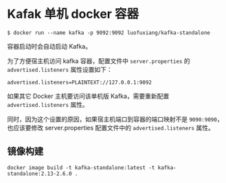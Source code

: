 # Kafak 单机 docker 容器

```
$ docker run --name kafka -p 9092:9092 luofuxiang/kafka-standalone
```

容器启动时会自动启动 Kafka。

为了方便宿主机访问 kafka 容器，配置文件中 `server.properties` 的 `advertised.listeners` 属性设置如下：

```
advertised.listeners=PLAINTEXT://127.0.0.1:9092
```

如果其它 Docker 主机要访问该单机版 Kafka，需要重新配置 `advertised.listeners` 属性。


同时，因为这个设置的原因，如果宿主机端口到容器的端口映射不是 `9090:9090`，也应该要修改 server.properties 配置文件中的 `advertised.listeners` 属性。

## 镜像构建

```
docker image build -t kafka-standalone:latest -t kafka-standalone:2.13-2.6.0 .
```